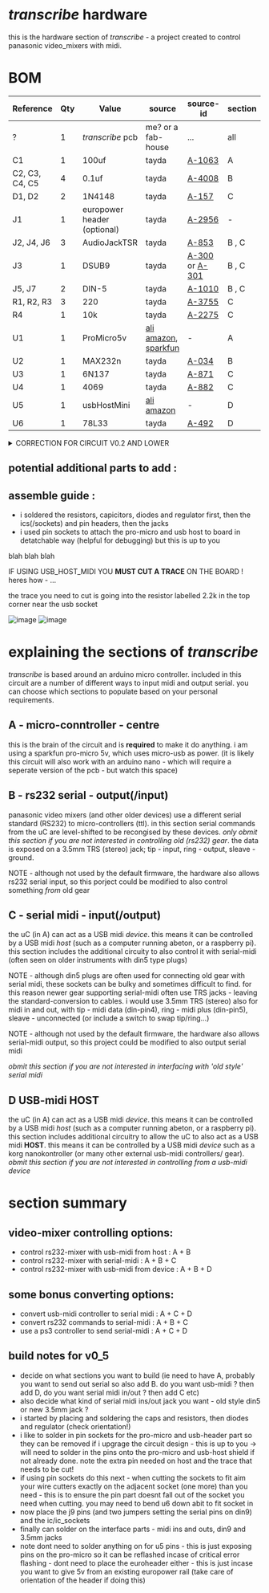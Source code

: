 # _transcribe_ hardware

this is the hardware section of _transcribe_ - a project created to control panasonic video_mixers with midi.

# BOM

Reference | Qty | Value | source | source-id | section
--- | --- | --- | --- | --- | ---
? | 1|  _transcribe_ pcb | me? or a fab-house | ...  | all
C1 | 1 | 100uf | tayda | [A-1063](https://www.taydaelectronics.com/catalogsearch/result/?q=A-1063) | A 
C2, C3, C4, C5 | 4 | 0.1uf | tayda | [A-4008](https://www.taydaelectronics.com/catalogsearch/result/?q=A-4008) | B
D1, D2 | 2 | 1N4148 | tayda | [A-157](https://www.taydaelectronics.com/catalogsearch/result/?q=A-157) | C
J1 | 1 | europower header (optional) | tayda | [A-2956](https://www.taydaelectronics.com/catalogsearch/result/?q=A-2956) | -
J2, J4, J6 | 3 | AudioJackTSR | tayda | [A-853](https://www.taydaelectronics.com/catalogsearch/result/?q=A-853) | B , C
J3 | 1 | DSUB9 | tayda | [A-300](https://www.taydaelectronics.com/catalogsearch/result/?q=A-300) or [A-301](https://www.taydaelectronics.com/catalogsearch/result/?q=A-301) | B , C
J5, J7 | 2 | DIN-5 | tayda | [A-1010](https://www.taydaelectronics.com/catalogsearch/result/?q=A-1010) | B , C
R1, R2, R3 | 3 |  220 | tayda | [A-3755](https://www.taydaelectronics.com/catalogsearch/result/?q=A-3755)  | C
R4 | 1 | 10k | tayda | [A-2275](https://www.taydaelectronics.com/catalogsearch/result/?q=A-2275)  | C
U1 | 1 | ProMicro5v | [ali](https://www.aliexpress.com/item/1348800135.html) [amazon](https://www.amazon.com/OSOYOO-ATmega32U4-arduino-Leonardo-ATmega328/dp/B012FOV17O/), [sparkfun](https://www.sparkfun.com/products/12640) | - | A
U2 | 1 | MAX232n | tayda | [A-034](https://www.taydaelectronics.com/catalogsearch/result/?q=A-034) | B
U3 | 1 | 6N137 | tayda | [A-871](https://www.taydaelectronics.com/catalogsearch/result/?q=A-871) | C
U4 | 1 | 4069 |  tayda | [A-882](https://www.taydaelectronics.com/catalogsearch/result/?q=A-882) | C
U5 | 1 | usbHostMini | [ali](https://www.aliexpress.com/item/32842815739.html) [amazon](https://www.amazon.com/HiLetgo-Development-Compatible-Interface-Arduino/dp/B01EWW9R1E/) | - | D
U6 | 1 | 78L33 | tayda | [A-492](https://www.taydaelectronics.com/catalogsearch/result/?q=A-492) | D

<details><summary>CORRECTION FOR CIRCUIT V0.2 AND LOWER</summary>

if you have circuit revision 0.2 or lower then there is a mistake on the footprint of the dsub9 connector sorry (serial from the 3.5mm jack to ave55 works fine) follow the following steps to get serial from the dsub9 header on these boards:

- solder the DSUB9_HEADER onto the bottom of the board
- from here pins 2 and 3 need to be swapped
- cut both traces going to dsub (the traces going between and around c2)
- wire the other ends pin13 and pin14 of u2 to the pins on dsub. u2_pin13 to dusb_pion3 and u2_pin14 to dsub_pin2 
- finally due to another error on the board IF you have placed the 3.5mm jack at J2 THEN you must have a stereo cable plugged into this to use the DSUB9 output (otherwise signal is grounded)

![image](https://user-images.githubusercontent.com/12017938/97021555-43dda480-1553-11eb-9862-1321866dfa1b.png)
![image](https://user-images.githubusercontent.com/12017938/97021587-4e983980-1553-11eb-98bb-da4398e9c42a.png)


</details>

## potential additional parts to add : 


## assemble guide :

- i soldered the resistors, capicitors, diodes and regulator first, then the ics(/sockets) and pin headers, then the jacks
- i used pin sockets to attach the pro-micro and usb host to board in detatchable way (helpful for debugging) but this is up to you

blah blah blah

IF USING USB_HOST_MIDI YOU __MUST CUT A TRACE__ ON THE BOARD ! heres how - ...

the trace you need to cut is going into the resistor labelled 2.2k in the top corner near the usb socket

![image](https://user-images.githubusercontent.com/12017938/98587955-32bec280-22cb-11eb-93e5-89b337cc7d75.png)
![image](https://user-images.githubusercontent.com/12017938/98587933-2a668780-22cb-11eb-9844-af73e18d9543.png)



# explaining the sections of _transcribe_

 _transcribe_ is based around an arduino micro controller. included in this circuit are a number of different ways to input midi and output serial. you can choose which sections to populate based on your personal requirements.

## A - micro-conntroller - centre

this is the brain of the circuit and is __required__ to make it do anything. i am using a sparkfun pro-micro 5v, which uses micro-usb as power. (it is likely this circuit will also work with an arduino nano - which will require a seperate version of the pcb - but watch this space)

## B - rs232 serial - output(/input)

panasonic video mixers (and other older devices) use a different serial standard (RS232) to micro-controllers (ttl). in this section serial commands from the uC are level-shifted to be recongised by these devices. _only obmit this section if you are not interested in controlling old (rs232) gear_. the data is exposed on a 3.5mm TRS (stereo) jack; tip - input, ring - output, sleave - ground.

NOTE - although not used by the default firmware, the hardware also allows rs232 serial input, so this porject could be modified to also control something _from_ old gear

## C - serial midi - input(/output)

the uC (in A) can act as a USB midi _device_. this means it can be controlled by a USB midi _host_ (such as a computer running abeton, or a raspberry pi). this section includes the additional circuity to also control it with serial-midi (often seen on older instruments with din5 type plugs)

NOTE - although din5 plugs are often used for connecting old gear with serial midi, these sockets can be bulky and sometimes difficult to find. for this reason newer gear supporting serial-midi often use TRS jacks - leaving the standard-conversion to cables. i would use 3.5mm TRS (stereo) also for midi in and out, with tip - midi data (din-pin4), ring - midi plus (din-pin5), sleave - unconnected (or include a switch to swap tip/ring...)

NOTE - although not used by the default firmware, the hardware also allows serial-midi output, so this project could be modified to also output serial midi

_obmit this section if you are not interested in interfacing with 'old style' serial midi_

## D USB-midi HOST

the uC (in A) can act as a USB midi _device_. this means it can be controlled by a USB midi _host_ (such as a computer running abeton, or a raspberry pi). this section includes additional circuitry to allow the uC to also act as a USB midi __HOST__. this means it can be controlled by a USB midi _device_ such as a korg nanokontroller (or many other external usb-midi controllers/ gear). _obmit this section if you are not interested in controlling from a usb-midi device_

# section summary

## video-mixer controlling options:

- control rs232-mixer with usb-midi from host : A + B
- control rs232-mixer with serial-midi : A + B + C
- control rs232-mixer with usb-midi from device : A + B + D

## some bonus converting options:

- convert usb-midi controller to serial midi : A + C + D
- convert rs232 commands to serial-midi : A + B + C
- use a ps3 controller to send serial-midi : A + C + D

## build notes for v0_5

- decide on what sections you want to build (ie need to have A, probably you want to send out serial so also add B. do you want usb-midi ? then add D, do you want serial midi in/out ? then add C etc)
- also decide what kind of serial midi ins/out jack you want - old style din5 or new 3.5mm jack ?
- i started by placing and soldering the caps and resistors, then diodes and regulator (check orientation!)
- i like to solder in pin sockets for the pro-micro and usb-header part so they can be removed if i upgrage the circuit design - this is up to you -> will need to solder in the pins onto the pro-micro and usb-host shield if not already done. note the extra pin needed on host and the trace that needs to be cut!
- if using pin sockets do this next - when cutting the sockets to fit aim your wire cutters exactly on the adjacent socket (one more) than you need - this is to ensure the pin part doesnt fall out of the socket you need when cutting. you may need to bend u6 down abit to fit socket in
- now place the j9 pins (and two jumpers setting the serial pins on din9) and the ic/ic_sockets
- finally can solder on the interface parts - midi ins and outs, din9 and 3.5mm jacks
- note dont need to solder anything on for u5 pins - this is just exposing pins on the pro-micro so it can be reflashed incase of critical error flashing - dont need to place the euroheader either - this is just incase you want to give 5v from an existing europower rail (take care of orientation of the header if doing this)
